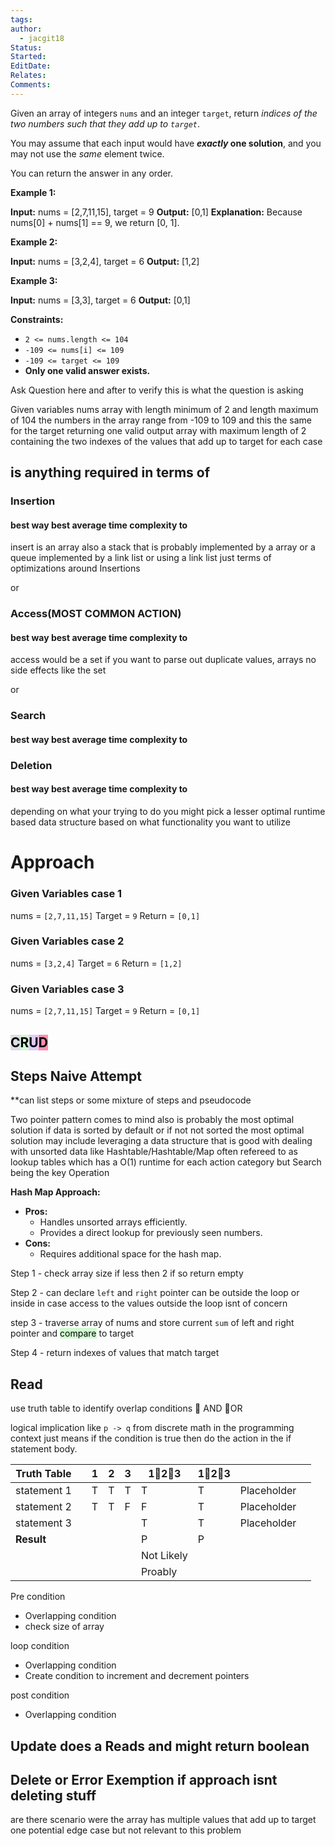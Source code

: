 ```yaml
---
tags: 
author:
  - jacgit18
Status: 
Started: 
EditDate: 
Relates: 
Comments:
---
```

Given an array of integers `nums` and an integer `target`, return _indices of the two numbers such that they add up to `target`_.

You may assume that each input would have **_exactly_ one solution**, and you may not use the _same_ element twice.

You can return the answer in any order.

**Example 1:**

**Input:** nums = [2,7,11,15], target = 9
**Output:** [0,1]
**Explanation:** Because nums[0] + nums[1] == 9, we return [0, 1].

**Example 2:**

**Input:** nums = [3,2,4], target = 6
**Output:** [1,2]

**Example 3:**

**Input:** nums = [3,3], target = 6
**Output:** [0,1]

**Constraints:**

- `2 <= nums.length <= 104`
- `-109 <= nums[i] <= 109`
- `-109 <= target <= 109`
- **Only one valid answer exists.**

Ask Question here and after to verify this is what the question is asking

Given variables nums array with length minimum  of 2 and length maximum of 104 
the numbers in the array range from -109 to 109 and this the same for the target
returning one valid output array with maximum length of 2  containing the two indexes of the values  that add up to target  for each case 

## is anything required in terms of 

### Insertion 
#### best way best average time complexity to 
insert is an array also a stack that is probably implemented by a array or a queue implemented by a link list or using a link list just terms of optimizations around Insertions

or 
### Access(MOST COMMON ACTION)  
#### best way best average time complexity to 
access would be a set if you want to parse out duplicate values, arrays no side effects like the set

or

### Search 
#### best way best average time complexity to 


### Deletion 
#### best way best average time complexity to 



depending on what your trying to do you might pick a lesser optimal runtime based data structure based on what functionality  you want to utilize


# Approach
### Given Variables  case 1
nums = `[2,7,11,15]` 
Target = `9`
Return = `[0,1]`

### Given Variables  case 2
nums = `[3,2,4]` 
Target = `6`
Return = `[1,2]`


### Given Variables  case 3
nums = `[2,7,11,15]` 
Target = `9`
Return = `[0,1]`


## <mark style="background: #CACFD9A6;">C</mark><mark style="background: #BBFABBA6;">R</mark><mark style="background: #D2B3FFA6;">U</mark><mark style="background: #FF5582A6;">D</mark>
## Steps Naive Attempt 
**can list steps or some mixture of steps and pseudocode 

Two pointer pattern comes to mind also is probably the most optimal solution if data is sorted by default or if not not sorted the most optimal solution may include leveraging a data structure that is good with dealing with unsorted data like Hashtable/Hashtable/Map often refereed to as lookup tables which has a O(1) runtime for each action category but Search being the key Operation 

**Hash Map Approach:**
- **Pros:**
    - Handles unsorted arrays efficiently.
    - Provides a direct lookup for previously seen numbers.
- **Cons:**
    - Requires additional space for the hash map.




Step 1 - check array size if less then 2 if so return empty 

Step 2 - can declare `left` and `right` pointer can be outside the loop or inside in case access to the values outside the loop isnt of concern 

step 3 - traverse array of nums and store current `sum` of left and right pointer and <mark style="background: #BBFABBA6;">compare</mark> to target 


Step 4 - return indexes of values that match target

 
## Read 
use truth table to identify overlap conditions 
🔼 AND 🔽OR

logical implication like `p -> q` from discrete math in the programming context just means if the condition is true then do the action in the if statement body.

| Truth Table |  | 1 | 2 | 3 | 1🔼2🔼3 | 1🔽2🔽3 |  |  |
| ---- | ---- | ---- | ---- | ---- | ---- | ---- | ---- | ---- |
| statement 1 |  | T | T | T | T | T | Placeholder |  |
| statement 2 |  | T | T | F | F | T | Placeholder |  |
| statement 3 |  |  |  |  | T | T | Placeholder |  |
| **Result** |  |  |  |  | P | P |  |  |
|  |  |  |  |  | Not Likely |  |  |  |
|  |  |  |  |  | Proably |  |  |  |


Pre condition 
- Overlapping condition 
- check size of array 

loop condition
- Overlapping condition 
- Create condition to increment and decrement pointers

post condition 
- Overlapping condition 


## Update does a Reads and might return boolean 


## Delete or Error Exemption if approach isnt deleting stuff



are there scenario were the array has multiple values that add up to target one potential edge case but not relevant to this problem